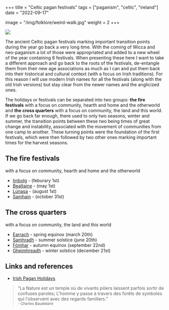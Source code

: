 +++
title = "Celtic pagan festivals"
tags = ["paganism", "celtic", "ireland"]
date = "2022-09-17"

image = "/img/folklore/weird-walk.jpg"
weight = 2
+++

![](/img/folklore/snap-apple-night.jpg)

The ancient Celtic pagan festivals marking important transition points during the year go back a very long time. With the coming of Wicca and neo-paganism a lot of those were appropriated and added to a new wheel of the year containing 8 festivals. When presenting these here I want to take a different approach and go back to the roots of the festivals, de-entangle them from their new age associations as much as I can and put them back into their historical and cultural context (with a focus on Irish traditions). For this reason I will use modern Irish names for all the festivals (along with the old Irish versions) but stay clear from the newer names and the anglicized ones.

The holidays or festivals can be separated into two groups: **the fire festivals** with a focus on community, hearth and home and the otherworld and **the cross quarters** with a focus on community, the land and this world. If we go back far enough, there used to only two seasons, winter and summer, the transition points between these two being times of great change and instability, associated with the movement of communities from one camp to another. These turning points were the foundation of the first festivals, which were then followed by two other ones marking important times for the harvest seasons.

## The fire festivals
with a focus on community, hearth and home and the otherworld

- [Imbolg](/folklore/festivals/imbolg/) - (feburary 1st)
- [Bealtaine](/folklore/festivals/bealtaine/) - (may 1st)
- [Lúnasa](/folklore/festivals/lunasa/) - (august 1st)
- [Samhain](/folklore/festivals/samhain/) - (october 31st)

## The cross quarters
with a focus on community, the land and this world

- [Earrach](/folklore/festivals/earrach/) - spring equinox (march 20th)
- [Samhradh](/folklore/festivals/samhradh/) - summer solstice (june 20th)
- [Fómhar](/folklore/festivals/fomhar/) - autumn equinox (september 22nd)
- [Gheimhreadh](/folklore/festivals/gheimhreadh/) - winter solstice (december 21st)

## Links and references

- [Irish Pagan Holidays](https://loraobrien.ie/irish-pagan-holidays/)

>“La Nature est un temple où de vivants piliers laissent parfois sortir de confuses paroles; L'homme y passe à travers des forêts de symboles qui l'observent avec des regards familiers.”  
><small>- Charles Baudelaire</small>

